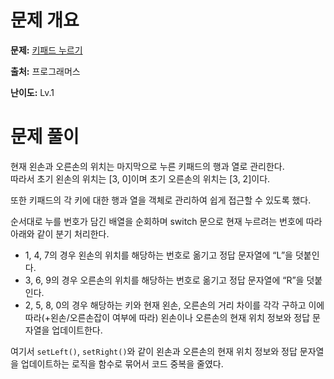 # 문제 개요

**문제:** [키패드 누르기](https://school.programmers.co.kr/learn/courses/30/lessons/67256)

**출처:** 프로그래머스

**난이도:** Lv.1

# 문제 풀이

현재 왼손과 오른손의 위치는 마지막으로 누른 키패드의 행과 열로 관리한다.  
따라서 초기 왼손의 위치는 [3, 0]이며 초기 오른손의 위치는 [3, 2]이다.

또한 키패드의 각 키에 대한 행과 열을 객체로 관리하여 쉽게 접근할 수 있도록 했다.

순서대로 누를 번호가 담긴 배열을 순회하며 switch 문으로 현재 누르려는 번호에 따라 아래와 같이 분기 처리한다.

- 1, 4, 7의 경우 왼손의 위치를 해당하는 번호로 옮기고 정답 문자열에 “L”을 덧붙인다.
- 3, 6, 9의 경우 오른손의 위치를 해당하는 번호로 옮기고 정답 문자열에 “R”을 덧붙인다.
- 2, 5, 8, 0의 경우 해당하는 키와 현재 왼손, 오른손의 거리 차이를 각각 구하고 이에 따라(+왼손/오른손잡이 여부에 따라) 왼손이나 오른손의 현재 위치 정보와 정답 문자열을 업데이트한다.

여기서 `setLeft()`, `setRight()`와 같이 왼손과 오른손의 현재 위치 정보와 정답 문자열을 업데이트하는 로직을 함수로 묶어서 코드 중복을 줄였다.
